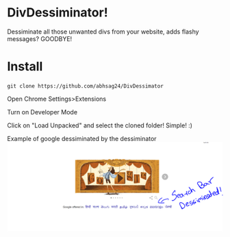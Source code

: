 DivDessiminator!
================

Dessiminate all those unwanted divs from your website,
adds flashy messages? GOODBYE!

Install
=======


`git clone https://github.com/abhsag24/DivDessimator`

Open Chrome Settings>Extensions 

Turn on Developer Mode

Click on "Load Unpacked" and select the cloned folder! Simple! :)


Example of google dessiminated by the dessiminator
![Google Dessiminated](examples/GoogleDessiminated.PNG)